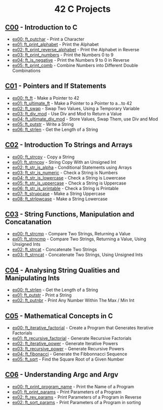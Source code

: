 <div align="center">

# 42 C Projects

</div>

## [C00](https://github.com/di-pokemon/piscine/tree/main/C00) - Introduction to C

- [ex00: ft_putchar](https://github.com/di-pokemon/piscine/blob/main/C00/ex00/ft_putchar.c) - Print a Character
- [ex01: ft_print_alphabet](https://github.com/di-pokemon/piscine/blob/main/C00/ex01/ft_print_alphabet.c) - Print the Alphabet
- [ex02: ft_print_reverse_alphabet](https://github.com/di-pokemon/piscine/blob/main/C00/ex02/ft_print_reverse_alphabet.c) - Print the Alphabet in Reverse
- [ex03: ft_print_numbers](https://github.com/di-pokemon/piscine/blob/main/C00/ex03/ft_print_numbers.c) - Print the Numbers 0 to 9
- [ex04: ft_is_negative](https://github.com/di-pokemon/piscine/blob/main/C00/ex04/ft_is_negative.c) - Print the Numbers 9 to 0 in Reverse
- [ex05: ft_print_comb](https://github.com/di-pokemon/piscine/blob/main/C00/ex05/ft_print_comb.c) - Combine Numbers into Different Double Combinations

## [C01](https://github.com/di-pokemon/piscine/tree/main/C01) - Pointers and If Statements

- [ex00: ft_ft](https://github.com/di-pokemon/piscine/tree/main/C01/ex00/ft_ft.c) - Make a Pointer to 42
- [ex01: ft_ultimate_ft](https://github.com/di-pokemon/piscine/tree/main/C01/ex01/ft_ultimate_ft.c) - Make a Pointer to a Pointer to a...to 42
- [ex02: ft_swap](https://github.com/di-pokemon/piscine/tree/main/C01/ex02/ft_swap.c) - Swap Two Values, Using a Temporary Variable
- [ex03: ft_div_mod](https://github.com/di-pokemon/piscine/tree/main/C01/ex03/ft_div_mod.c) - Use Div and Mod to Return a Value
- [ex04: ft_ultimate_div_mod](https://github.com/di-pokemon/piscine/tree/main/C01/ex04/ft_ultimate_div_mod.c) - Store Values, Swap Them, use Div and Mod
- [ex05: ft_putstr](https://github.com/di-pokemon/piscine/tree/main/C01/ex05/ft_putstr.c) - Write a String
- [ex06: ft_strlen](https://github.com/di-pokemon/piscine/tree/main/C01/ex06/ft_strlen.c) - Get the Length of a String

## [C02](https://github.com/di-pokemon/piscine/tree/main/C02) - Introduction To Strings and Arrays

- [ex00: ft_strcpy](https://github.com/di-pokemon/piscine/tree/main/C02/ex00/ft_strcpy.c) - Copy a String
- [ex01: ft_strncpy](https://github.com/di-pokemon/piscine/tree/main/C02/ex01/ft_strncpy.c) - String Copy With an Unsigned Int
- [ex02: ft_str_is_alpha](https://github.com/di-pokemon/piscine/tree/main/C02/ex02/ft_str_is_alpha.c) - Conditional Statements using Arrays
- [ex03: ft_str_is_numeric](https://github.com/di-pokemon/piscine/tree/main/C02/ex03/ft_str_is_numeric.c) - Check a String is Numbers
- [ex04: ft_str_is_lowercase](https://github.com/di-pokemon/piscine/tree/main/C02/ex04/ft_str_is_lowercase.c) - Check a String is Lowercase
- [ex05: ft_str_is_uppercase](https://github.com/di-pokemon/piscine/tree/main/C02/ex05/ft_str_is_uppercase.c) - Check a String is Uppercase
- [ex06: ft_str_is_printable](https://github.com/di-pokemon/piscine/tree/main/C02/ex06/ft_str_is_printable.c) - Check a String is Printable
- [ex07: ft_strupcase](https://github.com/di-pokemon/piscine/tree/main/C02/ex07/ft_strupcase.c) - Make a String Uppercase
- [ex08: ft_strlowcase](https://github.com/di-pokemon/piscine/tree/main/C02/ex08/ft_strlowcase.c) - Make a String Lowercase

## [C03](https://github.com/di-pokemon/piscine/tree/main/C03) - String Functions, Manipulation and Concatanation

- [ex00: ft_strcmp](https://github.com/di-pokemon/piscine/tree/main/C03/ex00/ft_strcmp.c) - Compare Two Strings, Returning a Value
- [ex01: ft_strncmp](https://github.com/di-pokemon/piscine/tree/main/C03/ex01/ft_strncmp.c) - Compare Two Strings, Returning a Value, Using Unsigned Ints
- [ex02: ft_strcat](https://github.com/di-pokemon/piscine/tree/main/C03/ex02/ft_strcat.c) - Concatenate Two Strings
- [ex03: ft_strncat](https://github.com/di-pokemon/piscine/tree/main/C03/ex03/ft_strncat.c) - Concatenate Two Strings, Using Unsigned Ints

## [C04](https://github.com/di-pokemon/piscine/tree/main/C04) - Analysing String Qualities and Manipulating Ints

- [ex00: ft_strlen](https://github.com/di-pokemon/piscine/tree/main/C04/ex00/ft_strlen.c) - Get the Length of a String
- [ex01: ft_putstr](https://github.com/di-pokemon/piscine/tree/main/C04/ex01/ft_putstr.c) - Print a String
- [ex02: ft_putnbr](https://github.com/di-pokemon/piscine/tree/main/C04/ex02/ft_putnbr.c) - Print Any Number Within The Max / Min Int

## [C05](https://github.com/di-pokemon/piscine/tree/main/C05) - Mathematical Concepts in C

- [ex00: ft_iterative_factorial](https://github.com/di-pokemon/piscine/tree/main/C05/ex00/ft_iterative_factorial.c) - Create a Program that Generates Iterative Factorials
- [ex01: ft_recursive_factorial](https://github.com/di-pokemon/piscine/tree/main/C05/ex01/ft_recursive_factorial.c) - Generate Recursive Factorials
- [ex02: ft_iterative_power](https://github.com/di-pokemon/piscine/tree/main/C05/ex02/ft_iterative_power.c) - Generate Iterative Powers
- [ex03: ft_recursive_power](https://github.com/di-pokemon/piscine/tree/main/C05/ex03/ft_recursive_power.c) - Generate Recursive Powers
- [ex04: ft_fibonacci](https://github.com/di-pokemon/piscine/tree/main/C05/ex04/ft_fibonacci.c) - Generate the Fibbonnacci Sequence
- [ex05: ft_sqrt](https://github.com/di-pokemon/piscine/tree/main/C05/ex05/ft_sqrt.c) - Find the Square Root of a Given Number

## [C06](https://github.com/di-pokemon/piscine/tree/main/C06) - Understanding Argc and Argv

- [ex00: ft_print_program_name](https://github.com/di-pokemon/piscine/tree/main/C06/ex0/ft_print_program_name.c) - Print the Name of a Program
- [ex01: ft_print_params](https://github.com/di-pokemon/piscine/tree/C06/ex01/ft_print_params.c) - Print Parameters of a Program
- [ex02: ft_rev_params](https://github.com/di-pokemon/piscine/tree/main/C06/ex02/ft_rev_params.c) - Print Parameters of a Program in Reverse
- [ex02: ft_sort_params](https://github.com/di-pokemon/piscine/tree/main/C06/ex03/ft_sort_params.c) - Print Parameters of a Program in sorting

